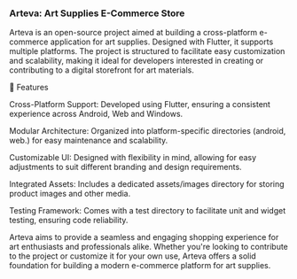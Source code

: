 ### Arteva: Art Supplies E-Commerce Store

Arteva is an open-source project aimed at building a cross-platform e-commerce application for art supplies. Designed with Flutter, it supports multiple platforms. The project is structured to facilitate easy customization and scalability, making it ideal for developers interested in creating or contributing to a digital storefront for art materials.

🚀 Features

Cross-Platform Support: Developed using Flutter, ensuring a consistent experience across Android, Web and Windows.

Modular Architecture: Organized into platform-specific directories (android, web.) for easy maintenance and scalability.

Customizable UI: Designed with flexibility in mind, allowing for easy adjustments to suit different branding and design requirements.

Integrated Assets: Includes a dedicated assets/images directory for storing product images and other media.

Testing Framework: Comes with a test directory to facilitate unit and widget testing, ensuring code reliability.

Arteva aims to provide a seamless and engaging shopping experience for art enthusiasts and professionals alike. Whether you're looking to contribute to the project or customize it for your own use, Arteva offers a solid foundation for building a modern e-commerce platform for art supplies.
